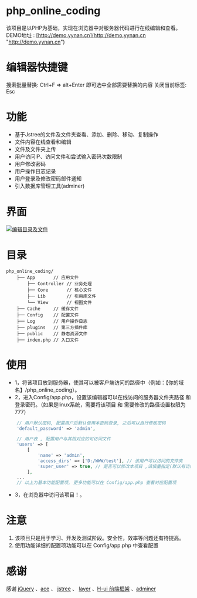 # php_online_coding
该项目是以PHP为基础，实现在浏览器中对服务器代码进行在线编辑和查看。
DEMO地址 : [http://demo.yynan.cn](http://demo.yynan.cn "http://demo.yynan.cn")

# 编辑器快捷键
搜索批量替换: Ctrl+F => alt+Enter 即可选中全部需要替换的内容
关闭当前标签: Esc

# 功能
- 基于Jstree的文件及文件夹查看、添加、删除、移动、复制操作
- 文件内容在线查看和编辑
- 文件及文件夹上传
- 用户访问IP、访问文件和尝试输入密码次数限制
- 用户修改密码
- 用户操作日志记录
- 用户登录及修改密码邮件通知
- 引入数据库管理工具(adminer)

# 界面
[![编辑目录及文件](http://yynan.cn/uploads/images/php_online_coding.png "php在线代码编辑器")](https://yynan.cn/uploads/images/php_online_coding.png "php在线代码编辑器")

# 目录

	php_online_coding/
		├── App       // 应用文件
			├── Controller // 业务处理
			├── Core       // 核心文件
			├── Lib        // 引用库文件
			└── View       // 视图文件
		├── Cache     // 缓存文件
		├── Config    // 配置文件
		├── Log       // 用户操作日志
		├── plugins   // 第三方插件库
		├── public    // 静态资源文件
		├── index.php // 入口文件

# 使用
- 1，将该项目放到服务器，使其可以被客户端访问的路径中（例如：【你的域名】/php_online_coding）。
- 2，进入Config/app.php，设置该编辑器可以在线访问的服务器文件夹路径 和 登录密码。（如果是linux系统，需要将该项目 和 需要修改的路径设置权限为777）
```php
	// 用户默认密码, 配置用户后默认使用本密码登录, 之后可以自行修改密码
	'default_password' => 'admin',

	// 用户表 , 配置用户与其相对应的可访问文件
	'users' => [
		[
			'name' => 'admin',
			'access_dirs' => ['D:/WWW/test'], // 该用户可以访问的文件夹
			'super_user' => true, // 是否可以修改本项目 ,请慎重指定(默认有访问数据库权限)
		],
	...
	// 以上为基本功能配置项, 更多功能可以在 Config/app.php 查看对应配置项
```
- 3，在浏览器中访问该项目！。

# 注意
1. 该项目只是用于学习、开发及测试阶段。安全性，效率等问题还有待提高。
2. 使用功能详细的配置项功能可以在 Config/app.php 中查看配置

# 感谢
感谢 [jQuery](https://github.com/jquery/jquery) 、[ace](https://github.com/ajaxorg/ace) 、 [jstree](https://github.com/vakata/jstree) 、 [layer](https://github.com/sentsin/layer) 、[H-ui 前端框架](http://www.h-ui.net/) 、[adminer](https://github.com/vrana/adminer)
